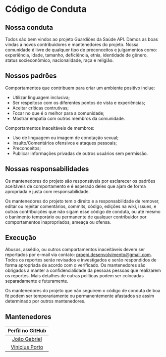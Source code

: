 # Código de Conduta

## Nossa conduta

Todos são bem vindos ao projeto Guardiões da Saúde API. Damos as boas vindas a novos contribuidores e mantenedores do projeto. Nossa comunidade é 
livre de qualquer tipo de preconceitos e julgamentos como: experiência, idade, tamanho, deficiência, etnia, identidade de gênero, 
status socieconômico, nacionalidade, raça e religião.

## Nossos padrões

Comportamentos que contribuem para criar um ambiente positivo inclue:

* Utilizar linguagem inclusiva;
* Ser respeitoso com os diferentes pontos de vista e experiências;
* Aceitar críticas contrutivas;
* Focar no que é o melhor para a comunidade;
* Mostrar empatia com outros membros da comunidade.

Comportamentos inaceitáveis de membros:

* Uso de linguagem ou imagem de conotação sexual;
* Insulto/Comentários ofensivos e ataques pessoais;
* Preconceitos;
* Publicar informações privadas de outros usuários sem permissão.

## Nossas responsabilidades

Os mantenedores do projeto são responsáveis por esclarecer os padrões aceitáveis de comportamento e é esperado deles que ajam de 
forma apropriada e justa com responsabilidade.

Os mantenedores do projeto tem o direito e a responsabilidade de remover, editar ou rejeitar comentários, commits, código, 
edições na wiki, issues, e outras contribuições que não sigam esse código de conduta, ou até mesmo o banimento temporário ou 
permanente de qualquer contribuidor por comportamentos inapropriados, ameaça ou ofensa.

## Execução

Abusos, assédio, ou outros comportamentos inaceitáveis devem ser reportados por e-mail via contato: proepi.desenvolvimento@gmail.com. 
Todos os reportes serão revisados e investigados e serão respondidos de forma apropriada de acordo com o verificado. Os 
mantenedores são obrigados a manter a confidencialidade da pessoas pessoas que realizarem os reportes. Mais detalhes de 
outras políticas podem ser colocadas separadamente e futuramente.

Os mantenedores do projeto que não seguirem o código de conduta de boa fé podem ser temporariamente ou permanentemente 
afastados se assim determinado por outros mantenedores.

## Mantenedores

|Perfil no GitHub|
|:--------------:|
|[João Gabriel](https://github.com/gabrieldouurado)|
|[Vinicius Porto](https://github.com/ViniciusPuerto)|
